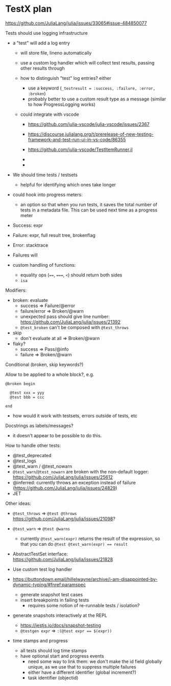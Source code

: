 # TestX plan

https://github.com/JuliaLang/julia/issues/33065#issue-484850077

Tests should use logging infrastructure

- a "test" will add a log entry
  - will store file, lineno automatically
  - use a custom log handler which will collect test results, passing other results through

  - how to distinguish "test" log entries? either
    - use a keyword (`_testresult = :success, :failure, :error, :broken`)
    - probably better to use a custom result type as a message (similar to how ProgressLogging works)

  - could integrate with vscode
    - https://github.com/julia-vscode/julia-vscode/issues/2367
    - https://discourse.julialang.org/t/prerelease-of-new-testing-framework-and-test-run-ui-in-vs-code/86355
    - https://github.com/julia-vscode/TestItemRunner.jl

    -
    -
 - We should time tests / testsets
   - helpful for identifying which ones take longer

 - could hook into progress meters:
   - an option so that when you run tests, it saves the total number of tests in a metadata file. This can be used next time as a progress meter

- Success: expr
- Failure: expr, full result tree, brokenflag
- Error: stacktrace

- Failures will
- custom handling of functions:
  - equality ops (`==`, `===`, `<`)  should return both sides
  - `isa`


Modifiers:
- broken: evaluate
  - success => Failure/@error
  - failure/error => Broken/@warn
  - unexpected pass should give line number: https://github.com/JuliaLang/julia/issues/21392
  - `@test_broken` can't be composed with `@test_throws`
- skip
  - don't evaluate at all => Broken/@warn
- flaky?
  - success => Pass/@info
  - failure => Broken/@warn

Conditional (broken, skip keywords?)

Allow to be applied to a whole block?, e.g.
```
@broken begin

  @test xxx = yyy
  @test bbb = ccc

end
```
- how would it work with testsets, errors outside of tests, etc

Docstrings as labels/messages?
 - it doesn't appear to be possible to do this.




How to handle other tests:
 - @test_deprecated
 - @test_logs
 - @test_warn / @test_nowarn
 - `@test_warn`/`@test_nowarn` are broken with the non-default logger: https://github.com/JuliaLang/julia/issues/25612
 - @inferred: currently throws an exception instead of failure (https://github.com/JuliaLang/julia/issues/24829)
 - JET

Other ideas:
 - `@test_throws` => `@test @throws` https://github.com/JuliaLang/julia/issues/21098?
 - `@test_warn` => `@test @warns`
   - currently `@test_warn(expr)` returns the result of the expression, so that you can do `@test @test_warn(expr) == result`
 - AbstractTestSet interface: https://github.com/JuliaLang/julia/issues/21828
 - Use custom test log handler
 - https://buttondown.email/hillelwayne/archive/i-am-disappointed-by-dynamic-typing/#fnref:paramspec
   - generate snapshot test cases
   - insert breakpoints in failing tests
     - requires some notion of re-runnable tests / isolation?

- generate snapshots interactively at the REPL
  - https://jestjs.io/docs/snapshot-testing
  - `@testgen expr` => `:(@test expr == $(expr))`

- time stamps and progress
  - all tests should log time stamps
  - have optional start and progress events
    - need some way to link them: we don't make the id field globally unique, as we use that to suppress multiple failures
    - either have a different identifier (global increment?)
    - task identifier (objectid)